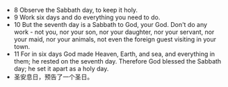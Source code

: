 - 8 Observe the Sabbath day, to keep it holy.
- 9 Work six days and do everything you need to do.
- 10 But the seventh day is a Sabbath to God, your God. Don't do any work - not you, nor your son, nor your daughter, nor your servant, nor your maid, nor your animals, not even the foreign guest visiting in your town.
- 11 For in six days God made Heaven, Earth, and sea, and everything in them; he rested on the seventh day. Therefore God blessed the Sabbath day; he set it apart as a holy day.
- 圣安息日，预告了一个圣日。
